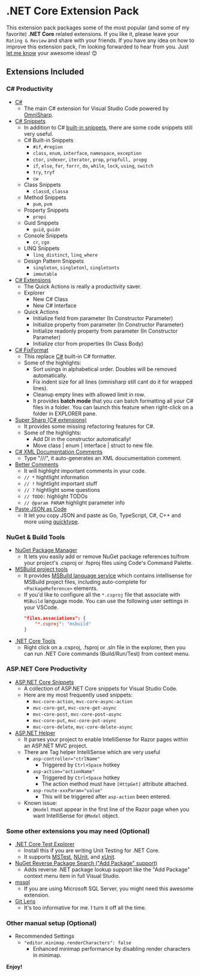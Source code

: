 # .NET Core Extension Pack

This extension pack packages some of the most popular (and some of my favorite) **.NET Core** related extensions.  If you like it, please leave your `Rating & Review` and share with your friends.  If you have any idea on how to improve this extension pack, I'm looking forwarded to hear from you.  Just [let me know](https://github.com/doggy8088/netcore-extension-pack/issues) your awesome ideas! 😊

## Extensions Included

### C# Productivity

- [C#](https://marketplace.visualstudio.com/items?itemName=ms-vscode.csharp)
  - The main C# extension for Visual Studio Code powered by [OmniSharp](http://www.omnisharp.net).
- [C# Snippets](https://marketplace.visualstudio.com/items?itemName=jorgeserrano.vscode-csharp-snippets)
  - In addition to C# [built-in snippets](https://msdn.microsoft.com/en-us/library/z41h7fat.aspx), there are some code snippets still very useful.
  - C# Built-in Snippets
    - `#if`, `#region`
    - `class`, `enum`, `interface`, `namespace`, `exception`
    - `ctor`, `indexer`, `iterator`, `prop`, `propfull, propg`
    - `if`, `else`, `for`, `forrr`, `do`, `while`, `lock`, `using`, `switch`
    - `try`, `tryf`
    - `cw`
  - Class Snippets
    - `classd`, `classa`
  - Method Snippets
    - `pum`, `pvm`
  - Property Snippets
    - `propi`
  - Guid Snippets
    - `guid`, `guidn`
  - Console Snippets
    - `cr`, `cgo`
  - LINQ Snippets
    - `linq_distinct`, `linq_where`
  - Design Pattern Snippets
    - `singleton`, `singletonl`, `singletonts`
    - `immutable`
- [C# Extensions](https://marketplace.visualstudio.com/items?itemName=jchannon.csharpextensions)
  - The Quick Actions is really a productivity saver.
  - Explorer
    - New C# Class
    - New C# Interface
  - Quick Actions
    - Initialize field from parameter (In Constructor Parameter)
    - Initialize property from parameter (In Constructor Parameter)
    - Initialize readonly property from parameter (In Constructor Parameter)
    - Initialize ctor from properties (In Class Body)
- [C# FixFormat](https://marketplace.visualstudio.com/items?itemName=Leopotam.csharpfixformat)
  - This replace [C#](https://marketplace.visualstudio.com/items?itemName=ms-vscode.csharp) built-in C# formatter.
  - Some of the highlights:
    - Sort usings in alphabetical order. Doubles will be removed automatically.
    - Fix indent size for all lines (omnisharp still cant do it for wrapped lines).
    - Cleanup empty lines with allowed limit in row.
    - It provides **batch mode** that you can batch formatting all your C# files in a folder.  You can launch this feature when right-click on a folder in EXPLORER pane.
- [Super Sharp (C# extensions)](https://marketplace.visualstudio.com/items?itemName=craigthomas.supersharp)
  - It provides some missing refactoring features for C#.
  - Some of the highlights:
    - Add DI in the constructor automatically!
    - Move class | enum | interface | struct to new file.
- [C# XML Documentation Comments](https://marketplace.visualstudio.com/items?itemName=k--kato.docomment)
  - Type "///", it auto-generates an XML doucumentation comment.
- [Better Comments](https://marketplace.visualstudio.com/items?itemName=aaron-bond.better-comments)
  - It will highlight important comments in your code.
  - `// *` hightlight information
  - `// !` hightlight important stuff
  - `// ?` hightlight some questions
  - `// TODO:` highlight TODOs
  - `// @param PARAM` highlight parameter info
- [Paste JSON as Code](https://marketplace.visualstudio.com/items?itemName=quicktype.quicktype)
  - It let you copy JSON and paste as Go, TypeScript, C#, C++ and more using [quicktype](https://app.quicktype.io/#l=cs).

### NuGet & Build Tools

- [NuGet Package Manager](https://marketplace.visualstudio.com/items?itemName=jmrog.vscode-nuget-package-manager)
  - It lets you easily add or remove NuGet package references to/from your project's .csproj or .fsproj files using Code's Command Palette.
- [MSBuild project tools](https://marketplace.visualstudio.com/items?itemName=tintoy.msbuild-project-tools)
  - It provides [MSBuild language service](https://github.com/tintoy/msbuild-project-tools-server/) which contains intellisense for MSBuild project files, including auto-complete for `<PackageReference>` elements.
  - If you'd like to configure all the `*.csproj` file that associate with `MSBuild` language mode.  You can use the following user settings in your VSCode.
    ```json
    "files.associations": {
        "*.csproj": "msbuild"
    }
    ```
- [.NET Core Tools](https://marketplace.visualstudio.com/items?itemName=formulahendry.dotnet)
  - Right click on a .csproj, .fsproj or .sln file in the explorer, then you can run .NET Core commands (Build/Run/Test) from context menu.

### ASP.NET Core Productivity

- [ASP.NET Core Snippets](https://marketplace.visualstudio.com/items?itemName=rahulsahay.csharp-aspnetcore)
  - A collection of ASP.NET Core snippets for Visual Studio Code.
  - Here are my most frequently used snippets:
    - `mvc-core-action`, `mvc-core-async-action`
    - `mvc-core-get`, `mvc-core-get-async`
    - `mvc-core-post`, `mvc-core-post-async`
    - `mvc-core-put`, `mvc-core-put-async`
    - `mvc-core-delete`, `mvc-core-delete-async`
- [ASP.NET Helper](https://marketplace.visualstudio.com/items?itemName=schneiderpat.aspnet-helper)
  - It parses your project to enable IntelliSense for Razor pages within an ASP.NET MVC project.
  - There are Tag helper IntelliSense which are very useful
    - `asp-controller="ctrlName"`
      - Triggered by `Ctrl+Space` hotkey
    - `asp-action="actionName"`
      - Triggered by `Ctrl+Space` hotkey
      - The action method must have `[HttpGet]` attribute attached.
    - `asp-route-xxxParam="value"`
      - This will be triggered after `asp-action` been entered.
  - Known issue:
    - `@model` must appear in the first line of the Razor page when you want IntelliSense for `@Model` object.

### Some other extensions you may need (Optional)

- [.NET Core Test Explorer](https://marketplace.visualstudio.com/items?itemName=formulahendry.dotnet-test-explorer)
  - Install this if you are writing Unit Testing for .NET Core.
  - It supports [MSTest](https://en.wikipedia.org/wiki/Visual_Studio_Unit_Testing_Framework), [NUnit](http://nunit.org/), and [xUnit](https://xunit.github.io).
- [NuGet Reverse Package Search ("Add Package" support)](https://marketplace.visualstudio.com/items?itemName=jesschadwick.nuget-reverse-package-search)
  - Adds reverse .NET package lookup support like the "Add Package" context menu item in full Visual Studio.
- [mssql](https://marketplace.visualstudio.com/items?itemName=ms-mssql.mssql)
  - If you are using Microsoft SQL Server, you might need this awesome extension.
- [Git Lens](https://marketplace.visualstudio.com/items?itemName=eamodio.gitlens)
  - It's too informative for me.  I turn it off all the time.

### Other manual setup (Optional)

- Recommended Settings
  - `"editor.minimap.renderCharacters": false`
    - Enhanced minimap performance by disabling render characters in minimap.

**Enjoy!**

